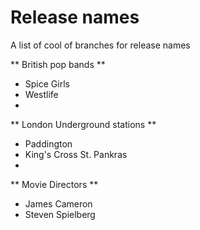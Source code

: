 Release names
=============

A list of cool of branches for release names

** British pop bands **
- Spice Girls
- Westlife
- 

** London Underground stations **
- Paddington
- King's Cross St. Pankras
- 

** Movie Directors **
- James Cameron
- Steven Spielberg
